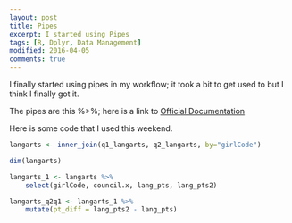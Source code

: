 ```yaml
---
layout: post
title: Pipes
excerpt: I started using Pipes
tags: [R, Dplyr, Data Management]
modified: 2016-04-05
comments: true
---
```


I finally started using pipes in my workflow; it took a bit to get used to but I think I finally got it. 

The pipes are this %>%; here is a link to  [Official Documentation](https://github.com/smbache/magrittr)


Here is some code that I used this weekend.

```R
langarts <- inner_join(q1_langarts, q2_langarts, by="girlCode")

dim(langarts)

langarts_1 <- langarts %>%
    select(girlCode, council.x, lang_pts, lang_pts2)

langarts_q2q1 <- langarts_1 %>%
    mutate(pt_diff = lang_pts2 - lang_pts)

```
